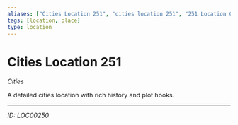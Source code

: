 ```yaml
---
aliases: ["Cities Location 251", "cities location 251", "251 Location Cities"]
tags: [location, place]
type: location
---
```


# Cities Location 251

*Cities*

A detailed cities location with rich history and plot hooks.

---
*ID: LOC00250*